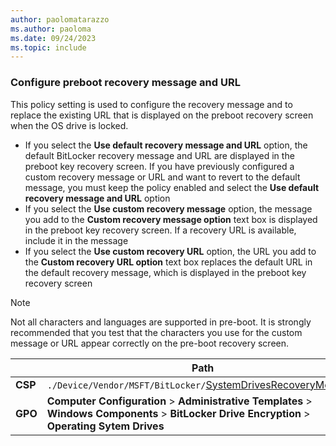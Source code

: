 ```yaml
---
author: paolomatarazzo
ms.author: paoloma
ms.date: 09/24/2023
ms.topic: include
---
```


### Configure preboot recovery message and URL

This policy setting is used to configure the recovery message and to replace the existing URL that is displayed on the preboot recovery screen when the OS drive is locked.

- If you select the **Use default recovery message and URL** option, the default BitLocker recovery message and URL are displayed in the preboot key recovery screen. If you have previously configured a custom recovery message or URL and want to revert to the default message, you must keep the policy enabled and select the **Use default recovery message and URL** option
- If you select the **Use custom recovery message** option, the message you add to the **Custom recovery message option** text box is displayed in the preboot key recovery screen. If a recovery URL is available, include it in the message
- If you select the **Use custom recovery URL** option, the URL you add to the **Custom recovery URL option** text box replaces the default URL in the default recovery message, which is displayed in the preboot key recovery screen

> [!NOTE]
> Not all characters and languages are supported in pre-boot. It is strongly recommended that you test that the characters you use for the custom message or URL appear correctly on the pre-boot recovery screen.

|  | Path |
|--|--|
| **CSP** | `./Device/Vendor/MSFT/BitLocker/`[SystemDrivesRecoveryMessage](/windows/client-management/mdm/bitlocker-csp#systemdrivesrecoverymessage) |
| **GPO** | **Computer Configuration** > **Administrative Templates** > **Windows Components** > **BitLocker Drive Encryption** > **Operating Sytem Drives** |

